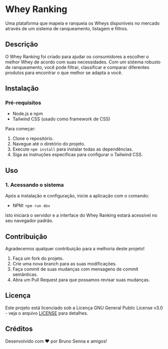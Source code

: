 # Whey Ranking

Uma plataforma que mapeia e ranqueia os Wheys disponíveis no mercado através de um sistema de ranqueamento, listagem e filtros.

## Descrição

O Whey Ranking foi criado para ajudar os consumidores a escolher o melhor Whey de acordo com suas necessidades. Com um sistema robusto de ranqueamento, você pode filtrar, classificar e comparar diferentes produtos para encontrar o que melhor se adapta a você.

## Instalação

### Pré-requisitos

- Node.js e npm
- Tailwind CSS (usado como framework de CSS)

Para começar:

1. Clone o repositório.
2. Navegue até o diretório do projeto.
3. Execute `npm install` para instalar todas as dependências.
4. Siga as instruções específicas para configurar o Tailwind CSS.

## Uso

### 1. **Acessando o sistema**

Após a instalação e configuração, inicie a aplicação com o comando:

- NPM: `npm run dev`

Isto iniciará o servidor e a interface do Whey Ranking estará acessível no seu navegador padrão.

## Contribuição

Agradecemos qualquer contribuição para a melhoria deste projeto!

1. Faça um fork do projeto.
2. Crie uma nova branch para as suas modificações.
3. Faça commit de suas mudanças com mensagens de commit semânticas.
4. Abra um Pull Request para que possamos revisar suas mudanças.

## Licença

Este projeto está licenciado sob a Licença GNU General Public License v3.0 - veja o arquivo [LICENSE](LICENSE) para detalhes.

## Créditos

Desenvolvido com ❤️ por Bruno Senna e amigos!
